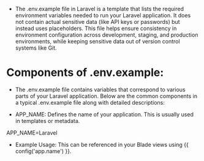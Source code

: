 - The .env.example file in Laravel is a template that lists the required environment variables needed to run your Laravel application. It does not contain actual sensitive data (like API keys or passwords) but instead uses placeholders. This file helps ensure consistency in environment configuration across development, staging, and production environments, while keeping sensitive data out of version control systems like Git.


# Components of .env.example:
- The .env.example file contains variables that correspond to various parts of your Laravel application. Below are the common components in a typical .env.example file along with detailed descriptions:

- APP_NAME: Defines the name of your application. This is usually used in templates or metadata.

APP_NAME=Laravel

- Example Usage: This can be referenced in your Blade views using {{ config('app.name') }}.